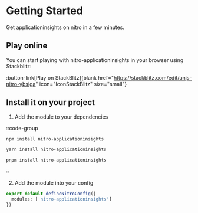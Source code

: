 # Getting Started

Get applicationinsights on nitro in a few minutes.

## Play online

You can start playing with nitro-applicationinsights in your browser using Stackblitz:

:button-link[Play on StackBlitz]{blank href="https://stackblitz.com/edit/unjs-nitro-ybsjga" icon="IconStackBlitz" size="small"}

## Install it on your project

1. Add the module to your dependencies

::code-group
```bash [npm]
npm install nitro-applicationinsights
```

```bash [yarn]
yarn install nitro-applicationinsights
```

```bash [pnpm]
pnpm install nitro-applicationinsights
```
::

2. Add the module into your config

```ts [nitro.config.ts]
export default defineNitroConfig({
  modules: ['nitro-applicationinsights']
})
```
